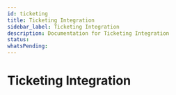 ```yaml
---
id: ticketing
title: Ticketing Integration
sidebar_label: Ticketing Integration
description: Documentation for Ticketing Integration
status: 
whatsPending: 
---
```


# Ticketing Integration

